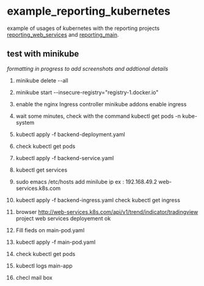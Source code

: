 # example_reporting_kubernetes
example of usages of kubernetes with the reporting projects 
[reporting_web_services](https://github.com/nicolas-sarramagna/example_reporting_web_services) and 
[reporting_main](https://github.com/nicolas-sarramagna/example_reporting_main).

## test with minikube
*formatting in progress to add screenshots and addtional details*

1. minikube delete --all
2. minikube start --insecure-registry="registry-1.docker.io"

3. enable the nginx Ingress controller
minikube addons enable ingress

4. wait some minutes, check with the command
kubectl get pods -n kube-system

5. kubectl  apply -f backend-deployment.yaml 

6. check kubectl get pods

7. kubectl  apply -f backend-service.yaml

8. kubectl get services

9. sudo emacs /etc/hosts
add minilube ip 
ex : 192.168.49.2 web-services.k8s.com

10. kubectl  apply -f backend-ingress.yaml
check kubectl get ingress

11. browser http://web-services.k8s.com/api/v1/trend/indicator/tradingview
project web services deployement ok

11. Fill fieds on main-pod.yaml

12. kubectl apply -f main-pod.yaml

13. check kubectl get pods

14. kubectl logs main-app

15. checl mail box 
